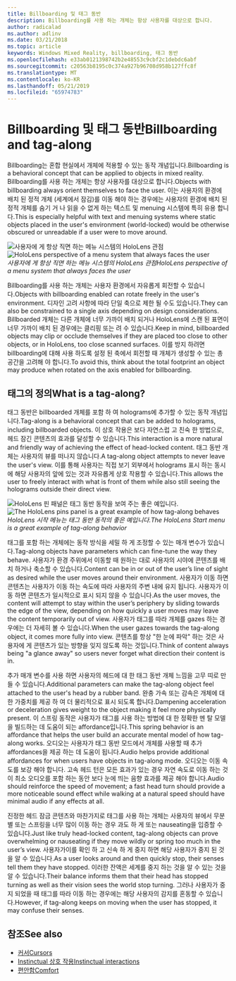 ```yaml
---
title: Billboarding 및 태그 동반
description: Billboarding를 사용 하는 개체는 항상 사용자를 대상으로 합니다.
author: radicalad
ms.author: adlinv
ms.date: 03/21/2018
ms.topic: article
keywords: Windows Mixed Reality, billboarding, 태그 동반
ms.openlocfilehash: e33ab0121398742b2e48553c9cbf2c1debdc6abf
ms.sourcegitcommit: c20563b8195c0c374a927b96708d958b127ffc8f
ms.translationtype: MT
ms.contentlocale: ko-KR
ms.lasthandoff: 05/21/2019
ms.locfileid: "65974783"
---
```

# <a name="billboarding-and-tag-along"></a><span data-ttu-id="0fe3d-104">Billboarding 및 태그 동반</span><span class="sxs-lookup"><span data-stu-id="0fe3d-104">Billboarding and tag-along</span></span>

<span data-ttu-id="0fe3d-105">Billboarding는 혼합 현실에서 개체에 적용할 수 있는 동작 개념입니다.</span><span class="sxs-lookup"><span data-stu-id="0fe3d-105">Billboarding is a behavioral concept that can be applied to objects in mixed reality.</span></span> <span data-ttu-id="0fe3d-106">Billboarding를 사용 하는 개체는 항상 사용자를 대상으로 합니다.</span><span class="sxs-lookup"><span data-stu-id="0fe3d-106">Objects with billboarding always orient themselves to face the user.</span></span> <span data-ttu-id="0fe3d-107">이는 사용자의 환경에 배치 된 정적 개체 (세계에서 잠김)를 이동 해야 하는 경우에는 사용자의 환경에 배치 된 정적 개체를 숨기 거 나 읽을 수 없게 하는 텍스트 및 menuing 시스템에 특히 유용 합니다.</span><span class="sxs-lookup"><span data-stu-id="0fe3d-107">This is especially helpful with text and menuing systems where static objects placed in the user's environment (world-locked) would be otherwise obscured or unreadable if a user were to move around.</span></span>

<span data-ttu-id="0fe3d-108">![사용자에 게 항상 직면 하는 메뉴 시스템의 HoloLens 관점](images/billboarding-fragments.gif)</span><span class="sxs-lookup"><span data-stu-id="0fe3d-108">![HoloLens perspective of a menu system that always faces the user](images/billboarding-fragments.gif)</span></span><br>
<span data-ttu-id="0fe3d-109">*사용자에 게 항상 직면 하는 메뉴 시스템의 HoloLens 관점*</span><span class="sxs-lookup"><span data-stu-id="0fe3d-109">*HoloLens perspective of a menu system that always faces the user*</span></span>

<span data-ttu-id="0fe3d-110">Billboarding를 사용 하는 개체는 사용자 환경에서 자유롭게 회전할 수 있습니다.</span><span class="sxs-lookup"><span data-stu-id="0fe3d-110">Objects with billboarding enabled can rotate freely in the user's environment.</span></span> <span data-ttu-id="0fe3d-111">디자인 고려 사항에 따라 단일 축으로 제한 될 수도 있습니다.</span><span class="sxs-lookup"><span data-stu-id="0fe3d-111">They can also be constrained to a single axis depending on design considerations.</span></span> <span data-ttu-id="0fe3d-112">Billboarded 개체는 다른 개체에 너무 가까이 배치 되거나 HoloLens에 스캔 된 표면이 너무 가까이 배치 된 경우에는 클리핑 또는 려 수 있습니다.</span><span class="sxs-lookup"><span data-stu-id="0fe3d-112">Keep in mind, billboarded objects may clip or occlude themselves if they are placed too close to other objects, or in HoloLens, too close scanned surfaces.</span></span> <span data-ttu-id="0fe3d-113">이를 방지 하려면 billboarding에 대해 사용 하도록 설정 된 축에서 회전할 때 개체가 생성할 수 있는 총 공간을 고려해 야 합니다.</span><span class="sxs-lookup"><span data-stu-id="0fe3d-113">To avoid this, think about the total footprint an object may produce when rotated on the axis enabled for billboarding.</span></span>

## <a name="what-is-a-tag-along"></a><span data-ttu-id="0fe3d-114">태그의 정의</span><span class="sxs-lookup"><span data-stu-id="0fe3d-114">What is a tag-along?</span></span>

<span data-ttu-id="0fe3d-115">태그 동반은 billboarded 개체를 포함 하 여 holograms에 추가할 수 있는 동작 개념입니다.</span><span class="sxs-lookup"><span data-stu-id="0fe3d-115">Tag-along is a behavioral concept that can be added to holograms, including billboarded objects.</span></span> <span data-ttu-id="0fe3d-116">이 상호 작용은 보다 자연스럽 고 친숙 한 방법으로, 헤드 잠긴 콘텐츠의 효과를 달성할 수 있습니다.</span><span class="sxs-lookup"><span data-stu-id="0fe3d-116">This interaction is a more natural and friendly way of achieving the effect of head-locked content.</span></span> <span data-ttu-id="0fe3d-117">태그 동반 개체는 사용자의 뷰를 떠나지 않습니다.</span><span class="sxs-lookup"><span data-stu-id="0fe3d-117">A tag-along object attempts to never leave the user's view.</span></span> <span data-ttu-id="0fe3d-118">이를 통해 사용자는 직접 보기 외부에서 holograms 표시 하는 동시에 해당 사용자의 앞에 있는 것과 자유롭게 상호 작용할 수 있습니다.</span><span class="sxs-lookup"><span data-stu-id="0fe3d-118">This allows the user to freely interact with what is front of them while also still seeing the holograms outside their direct view.</span></span>

<span data-ttu-id="0fe3d-119">![HoloLens 핀 패널은 태그 동반 동작을 보여 주는 좋은 예입니다.](images/tagalong-1000px.jpg)</span><span class="sxs-lookup"><span data-stu-id="0fe3d-119">![The HoloLens pins panel is a great example of how tag-along behaves](images/tagalong-1000px.jpg)</span></span><br>
<span data-ttu-id="0fe3d-120">*HoloLens 시작 메뉴는 태그 동반 동작의 좋은 예입니다.*</span><span class="sxs-lookup"><span data-stu-id="0fe3d-120">*The HoloLens Start menu is a great example of tag-along behavior*</span></span>

<span data-ttu-id="0fe3d-121">태그를 포함 하는 개체에는 동작 방식을 세밀 하 게 조정할 수 있는 매개 변수가 있습니다.</span><span class="sxs-lookup"><span data-stu-id="0fe3d-121">Tag-along objects have parameters which can fine-tune the way they behave.</span></span> <span data-ttu-id="0fe3d-122">사용자가 환경 주위에서 이동할 때 원하는 대로 사용자의 시야에 콘텐츠를 배치 하거나 축소할 수 있습니다.</span><span class="sxs-lookup"><span data-stu-id="0fe3d-122">Content can be in or out of the user’s line of sight as desired while the user moves around their environment.</span></span> <span data-ttu-id="0fe3d-123">사용자가 이동 하면 콘텐츠는 사용자가 이동 하는 속도에 따라 사용자의 주변 내에 유지 됩니다. 사용자가 이동 하면 콘텐츠가 일시적으로 표시 되지 않을 수 있습니다.</span><span class="sxs-lookup"><span data-stu-id="0fe3d-123">As the user moves, the content will attempt to stay within the user’s periphery by sliding towards the edge of the view, depending on how quickly a user moves may leave the content temporarily out of view.</span></span> <span data-ttu-id="0fe3d-124">사용자가 태그를 따라 개체를 gazes 하는 경우에는 더 자세히 볼 수 있습니다.</span><span class="sxs-lookup"><span data-stu-id="0fe3d-124">When the user gazes towards the tag-along object, it comes more fully into view.</span></span> <span data-ttu-id="0fe3d-125">콘텐츠를 항상 "한 눈에 파악" 하는 것은 사용자에 게 콘텐츠가 있는 방향을 잊지 않도록 하는 것입니다.</span><span class="sxs-lookup"><span data-stu-id="0fe3d-125">Think of content always being "a glance away" so users never forget what direction their content is in.</span></span>

<span data-ttu-id="0fe3d-126">추가 매개 변수를 사용 하면 사용자의 헤드에 대 한 태그 동반 개체 느낌을 고무 띠로 만들 수 있습니다.</span><span class="sxs-lookup"><span data-stu-id="0fe3d-126">Additional parameters can make the tag-along object feel attached to the user's head by a rubber band.</span></span> <span data-ttu-id="0fe3d-127">완충 가속 또는 감속은 개체에 대 한 가중치를 제공 하 여 더 물리적으로 표시 되도록 합니다.</span><span class="sxs-lookup"><span data-stu-id="0fe3d-127">Dampening acceleration or deceleration gives weight to the object making it feel more physically present.</span></span> <span data-ttu-id="0fe3d-128">이 스프링 동작은 사용자가 태그를 사용 하는 방법에 대 한 정확한 멘 탈 모델을 빌드하는 데 도움이 되는 affordance입니다.</span><span class="sxs-lookup"><span data-stu-id="0fe3d-128">This spring behavior is an affordance that helps the user build an accurate mental model of how tag-along works.</span></span> <span data-ttu-id="0fe3d-129">오디오는 사용자가 태그 동반 모드에서 개체를 사용할 때 추가 affordances을 제공 하는 데 도움이 됩니다.</span><span class="sxs-lookup"><span data-stu-id="0fe3d-129">Audio helps provide additional affordances for when users have objects in tag-along mode.</span></span> <span data-ttu-id="0fe3d-130">오디오는 이동 속도를 보강 해야 합니다. 고속 헤드 턴은 모든 효과가 있는 경우 자연 속도로 이동 하는 것이 최소 오디오를 포함 하는 동안 보다 눈에 띄는 음향 효과를 제공 해야 합니다.</span><span class="sxs-lookup"><span data-stu-id="0fe3d-130">Audio should reinforce the speed of movement; a fast head turn should provide a more noticeable sound effect while walking at a natural speed should have minimal audio if any effects at all.</span></span>

<span data-ttu-id="0fe3d-131">진정한 헤드 잠금 콘텐츠와 마찬가지로 태그를 사용 하는 개체는 사용자의 뷰에서 무분별 또는 스프링을 너무 많이 이동 하는 경우 과도 하 게 또는 nauseating을 입증할 수 있습니다.</span><span class="sxs-lookup"><span data-stu-id="0fe3d-131">Just like truly head-locked content, tag-along objects can prove overwhelming or nauseating if they move wildly or spring too much in the user’s view.</span></span> <span data-ttu-id="0fe3d-132">사용자가이를 확인 하 고 신속 하 게 중지 하면 해당 사용자가 중지 된 것을 알 수 있습니다.</span><span class="sxs-lookup"><span data-stu-id="0fe3d-132">As a user looks around and then quickly stop, their senses tell them they have stopped.</span></span> <span data-ttu-id="0fe3d-133">이러한 잔액은 세계를 중지 하는 것을 알 수 있는 것을 알 수 있습니다.</span><span class="sxs-lookup"><span data-stu-id="0fe3d-133">Their balance informs them that their head has stopped turning as well as their vision sees the world stop turning.</span></span> <span data-ttu-id="0fe3d-134">그러나 사용자가 중지 되었을 때 태그를 따라 이동 하는 경우에는 해당 사용자의 감지를 혼동할 수 있습니다.</span><span class="sxs-lookup"><span data-stu-id="0fe3d-134">However, if tag-along keeps on moving when the user has stopped, it may confuse their senses.</span></span>

## <a name="see-also"></a><span data-ttu-id="0fe3d-135">참조</span><span class="sxs-lookup"><span data-stu-id="0fe3d-135">See also</span></span>
* [<span data-ttu-id="0fe3d-136">커서</span><span class="sxs-lookup"><span data-stu-id="0fe3d-136">Cursors</span></span>](cursors.md)
* [<span data-ttu-id="0fe3d-137">Instinctual 상호 작용</span><span class="sxs-lookup"><span data-stu-id="0fe3d-137">Instinctual interactions</span></span>](interaction-fundamentals.md)
* [<span data-ttu-id="0fe3d-138">편안함</span><span class="sxs-lookup"><span data-stu-id="0fe3d-138">Comfort</span></span>](comfort.md)
